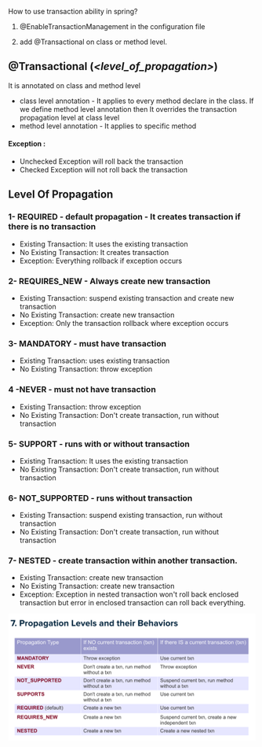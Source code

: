 How to use transaction ability in spring?
1) @EnableTransactionManagement in the configuration file

2) add @Transactional on class or method level.


## @Transactional (<i><level_of_propagation></i>)
 
It is annotated on class and method level

- class level annotation - It applies to every method declare in the class. If we define method level annotation then It overrides the transaction propagation level at class level
- method level annotation - It applies to specific method

#### Exception : 
+ Unchecked Exception will roll back the transaction
+ Checked Exception will not roll back the transaction

## Level Of Propagation
  ### 1- REQUIRED - default propagation - It creates transaction if there is no transaction
  - Existing Transaction: It uses the existing transaction
  - No Existing Transaction: It creates transaction
  - Exception: Everything rollback if exception occurs

  ### 2- REQUIRES_NEW - Always create new transaction
  - Existing Transaction: suspend existing transaction and create new transaction
  - No Existing Transaction: create new transaction
  - Exception: Only the transaction rollback where exception occurs

  ### 3- MANDATORY - must have transaction
  - Existing Transaction: uses existing transaction
  - No Existing Transaction: throw exception

  ### 4 -NEVER - must not have transaction
  - Existing Transaction: throw exception
  - No Existing Transaction: Don't create transaction, run without transaction

  ### 5- SUPPORT - runs with or without transaction
  - Existing Transaction: It uses the existing transaction
  - No Existing Transaction: Don't create transaction, run without transaction

  ### 6- NOT_SUPPORTED - runs without transaction
  - Existing Transaction: suspend existing transaction, run without transaction
  - No Existing Transaction: Don't create transaction, run without transaction

  ### 7- NESTED - create transaction within another transaction.
  - Existing Transaction: create new transaction
  - No Existing Transaction: create new transaction
  - Exception: Exception in nested transaction won't roll back enclosed transaction but error in enclosed transaction can roll back everything.

![Propagation.png](src%2Fmain%2Fresources%2FPropagation.png)

